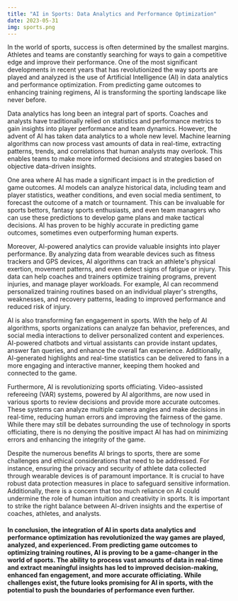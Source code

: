 ```yaml
---
title: "AI in Sports: Data Analytics and Performance Optimization"
date: 2023-05-31
img: sports.png
---
```

In the world of sports, success is often determined by the smallest margins. Athletes and teams are constantly searching for ways to gain a competitive edge and improve their performance. One of the most significant developments in recent years that has revolutionized the way sports are played and analyzed is the use of Artificial Intelligence (AI) in data analytics and performance optimization. From predicting game outcomes to enhancing training regimens, AI is transforming the sporting landscape like never before.

Data analytics has long been an integral part of sports. Coaches and analysts have traditionally relied on statistics and performance metrics to gain insights into player performance and team dynamics. However, the advent of AI has taken data analytics to a whole new level. Machine learning algorithms can now process vast amounts of data in real-time, extracting patterns, trends, and correlations that human analysts may overlook. This enables teams to make more informed decisions and strategies based on objective data-driven insights.

One area where AI has made a significant impact is in the prediction of game outcomes. AI models can analyze historical data, including team and player statistics, weather conditions, and even social media sentiment, to forecast the outcome of a match or tournament. This can be invaluable for sports bettors, fantasy sports enthusiasts, and even team managers who can use these predictions to develop game plans and make tactical decisions. AI has proven to be highly accurate in predicting game outcomes, sometimes even outperforming human experts.

Moreover, AI-powered analytics can provide valuable insights into player performance. By analyzing data from wearable devices such as fitness trackers and GPS devices, AI algorithms can track an athlete's physical exertion, movement patterns, and even detect signs of fatigue or injury. This data can help coaches and trainers optimize training programs, prevent injuries, and manage player workloads. For example, AI can recommend personalized training routines based on an individual player's strengths, weaknesses, and recovery patterns, leading to improved performance and reduced risk of injury.

AI is also transforming fan engagement in sports. With the help of AI algorithms, sports organizations can analyze fan behavior, preferences, and social media interactions to deliver personalized content and experiences. AI-powered chatbots and virtual assistants can provide instant updates, answer fan queries, and enhance the overall fan experience. Additionally, AI-generated highlights and real-time statistics can be delivered to fans in a more engaging and interactive manner, keeping them hooked and connected to the game.

Furthermore, AI is revolutionizing sports officiating. Video-assisted refereeing (VAR) systems, powered by AI algorithms, are now used in various sports to review decisions and provide more accurate outcomes. These systems can analyze multiple camera angles and make decisions in real-time, reducing human errors and improving the fairness of the game. While there may still be debates surrounding the use of technology in sports officiating, there is no denying the positive impact AI has had on minimizing errors and enhancing the integrity of the game.

Despite the numerous benefits AI brings to sports, there are some challenges and ethical considerations that need to be addressed. For instance, ensuring the privacy and security of athlete data collected through wearable devices is of paramount importance. It is crucial to have robust data protection measures in place to safeguard sensitive information. Additionally, there is a concern that too much reliance on AI could undermine the role of human intuition and creativity in sports. It is important to strike the right balance between AI-driven insights and the expertise of coaches, athletes, and analysts.

#### In conclusion, the integration of AI in sports data analytics and performance optimization has revolutionized the way games are played, analyzed, and experienced. From predicting game outcomes to optimizing training routines, AI is proving to be a game-changer in the world of sports. The ability to process vast amounts of data in real-time and extract meaningful insights has led to improved decision-making, enhanced fan engagement, and more accurate officiating. While challenges exist, the future looks promising for AI in sports, with the potential to push the boundaries of performance even further.
